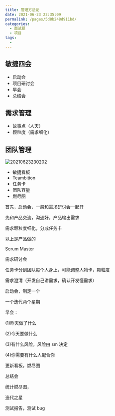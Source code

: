 ```yaml
---
title: 管理方法论
date: 2021-06-23 22:35:09
permalink: /pages/5d8b248d911bd/
categories:
  - 面试题
  - 项目
tags:
  -
---
```


## 敏捷四会

- 启动会
- 项目研讨会
- 早会
- 总结会

<!-- more -->
## 需求管理

- 故事点（人天）
- 颗粒度（需求细化）

## 团队管理

![20210623230202](https://cdn.jsdelivr.net/gh/wu529778790/image/blog/20210623230202.png)

- 敏捷看板
- Teambition
- 任务卡
- 团队容量
- 燃尽图

首先，启动会，一般和需求研讨会一起开

先和产品交流，沟通好，产品输出需求

需求颗粒度细化，分成任务卡

以上是产品做的

Scrum Master

需求研讨会

任务卡分到团队每个人身上，可能调整人物卡，颗粒度

需求澄清（开发自己讲需求，确认开发懂需求）

启动会，制定一个

一个迭代两个星期

早会：

(1)昨天做了什么

(2)今天要做什么

(3)有什么风险，风险由 sm 决定

(4)你需要有什么人配合你

更新看板，燃尽图

总结会

统计燃尽图，

迭代之星

测试报告，测试 bug
